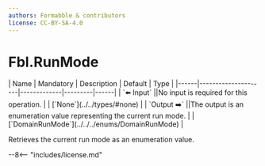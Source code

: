 ```yaml
---
authors: Formabble & contributors
license: CC-BY-SA-4.0
---
```



# Fbl.RunMode

<div class="sh-parameters" markdown="1">
| Name | Mandatory | Description | Default | Type |
|------|---------------------|-------------|---------|------|
| `⬅️ Input` ||No input is required for this operation. | | [`None`](../../types/#none) |
| `Output ➡️` ||The output is an enumeration value representing the current run mode. | | [`DomainRunMode`](../../../enums/DomainRunMode) |

</div>

Retrieves the current run mode as an enumeration value.

--8<-- "includes/license.md"

